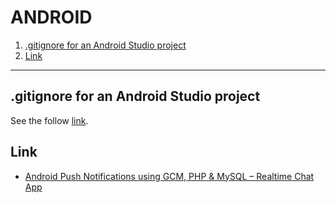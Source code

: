 # ANDROID

1. [.gitignore for an Android Studio project](#gitignore-for-an-android-studio-project)
2. [Link](#link) 

---

## .gitignore for an Android Studio project
See the follow [link](https://github.com/github/gitignore/blob/master/Android.gitignore).

## Link
* [Android Push Notifications using GCM, PHP & MySQL – Realtime Chat App](http://www.androidhive.info/2016/02/android-push-notifications-using-gcm-php-mysql-realtime-chat-app-part-1/)
